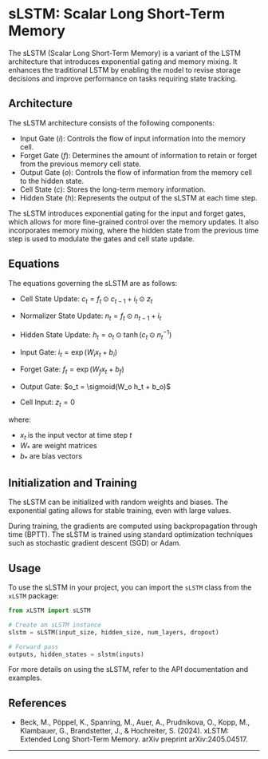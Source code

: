 # sLSTM: Scalar Long Short-Term Memory

The sLSTM (Scalar Long Short-Term Memory) is a variant of the LSTM architecture that introduces exponential gating and memory mixing. It enhances the traditional LSTM by enabling the model to revise storage decisions and improve performance on tasks requiring state tracking.

## Architecture

The sLSTM architecture consists of the following components:

- Input Gate ($i$): Controls the flow of input information into the memory cell.
- Forget Gate ($f$): Determines the amount of information to retain or forget from the previous memory cell state.
- Output Gate ($o$): Controls the flow of information from the memory cell to the hidden state.
- Cell State ($c$): Stores the long-term memory information.
- Hidden State ($h$): Represents the output of the sLSTM at each time step.

The sLSTM introduces exponential gating for the input and forget gates, which allows for more fine-grained control over the memory updates. It also incorporates memory mixing, where the hidden state from the previous time step is used to modulate the gates and cell state update.

## Equations

The equations governing the sLSTM are as follows:

- Cell State Update:
  $c_t = f_t \odot c_{t-1} + i_t \odot z_t$

- Normalizer State Update:
  $n_t = f_t \odot n_{t-1} + i_t$

- Hidden State Update:
  $h_t = o_t \odot \tanh(c_t \odot n_t^{-1})$

- Input Gate:
  $i_t = \exp(W_i x_t + b_i)$

- Forget Gate:
  $f_t = \exp(W_f x_t + b_f)$

- Output Gate:
  $o_t = \sigmoid(W_o h_t + b_o)$

- Cell Input:
  $z_t = 0$

where:
- $x_t$ is the input vector at time step $t$
- $W_*$ are weight matrices
- $b_*$ are bias vectors

## Initialization and Training

The sLSTM can be initialized with random weights and biases. The exponential gating allows for stable training, even with large values.

During training, the gradients are computed using backpropagation through time (BPTT). The sLSTM is trained using standard optimization techniques such as stochastic gradient descent (SGD) or Adam.

## Usage

To use the sLSTM in your project, you can import the `sLSTM` class from the `xLSTM` package:

```python
from xLSTM import sLSTM

# Create an sLSTM instance
slstm = sLSTM(input_size, hidden_size, num_layers, dropout)

# Forward pass
outputs, hidden_states = slstm(inputs)
```

For more details on using the sLSTM, refer to the API documentation and examples.

## References

- Beck, M., Pöppel, K., Spanring, M., Auer, A., Prudnikova, O., Kopp, M., Klambauer, G., Brandstetter, J., & Hochreiter, S. (2024). xLSTM: Extended Long Short-Term Memory. arXiv preprint arXiv:2405.04517.

---